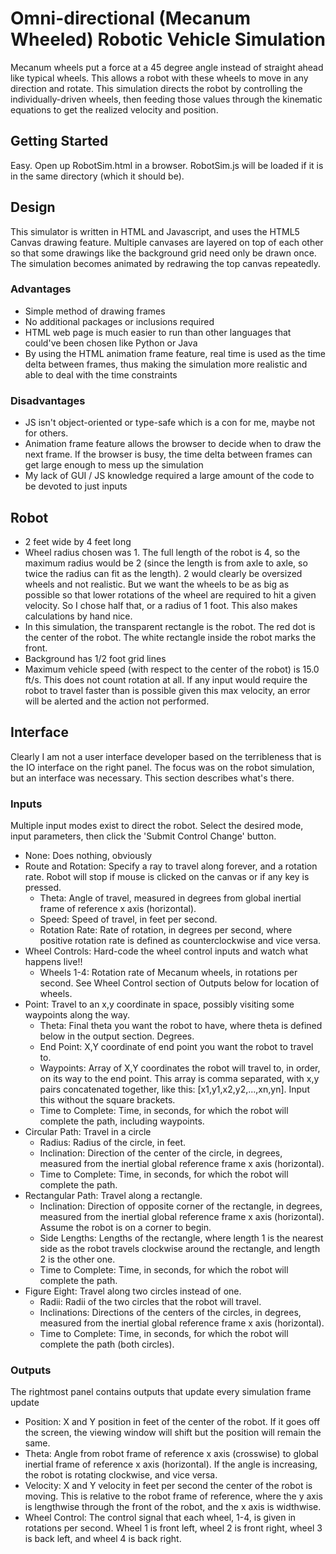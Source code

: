 # Omni-directional (Mecanum Wheeled) Robotic Vehicle Simulation
Mecanum wheels put a force at a 45 degree angle instead of straight ahead like typical wheels. This allows a robot with these wheels to move in any direction and rotate. This simulation directs the robot by controlling the individually-driven wheels, then feeding those values through the kinematic equations to get the realized velocity and position.
## Getting Started
Easy. Open up RobotSim.html in a browser. RobotSim.js will be loaded if it is in the same directory (which it should be).
## Design
This simulator is written in HTML and Javascript, and uses the HTML5 Canvas drawing feature.  Multiple canvases are layered on top of each other so that some drawings like the background grid need only be drawn once.  The simulation becomes animated by redrawing the top canvas repeatedly.
### Advantages
* Simple method of drawing frames
* No additional packages or inclusions required
* HTML web page is much easier to run than other languages that could've been chosen like Python or Java
* By using the HTML animation frame feature, real time is used as the time delta between frames, thus making the simulation more realistic and able to deal with the time constraints 
### Disadvantages
* JS isn't object-oriented or type-safe which is a con for me, maybe not for others. 
* Animation frame feature allows the browser to decide when to draw the next frame. If the browser is busy, the time delta between frames can get large enough to mess up the simulation
* My lack of GUI / JS knowledge required a large amount of the code to be devoted to just inputs
## Robot
* 2 feet wide by 4 feet long
* Wheel radius chosen was 1. The full length of the robot is 4, so the maximum radius would be 2 (since the length is from axle to axle, so twice the radius can fit as the length). 2 would clearly be oversized wheels and not realistic. But we want the wheels to be as big as possible so that lower rotations of the wheel are required to hit a given velocity. So I chose half that, or a radius of 1 foot. This also makes calculations by hand nice.
* In this simulation, the transparent rectangle is the robot. The red dot is the center of the robot. The white rectangle inside the robot marks the front. 
* Background has 1/2 foot grid lines
* Maximum vehicle speed (with respect to the center of the robot) is 15.0 ft/s. This does not count rotation at all. If any input would require the robot to travel faster than is possible given this max velocity, an error will be alerted and the action not performed.
## Interface
Clearly I am not a user interface developer based on the terribleness that is the IO interface on the right panel. The focus was on the robot simulation, but an interface was necessary. This section describes what's there.
### Inputs
Multiple input modes exist to direct the robot. Select the desired mode, input parameters, then click the 'Submit Control Change' button.
* None: Does nothing, obviously
* Route and Rotation: Specify a ray to travel along forever, and a rotation rate. Robot will stop if mouse is clicked on the canvas or if any key is pressed.
  * Theta: Angle of travel, measured in degrees from global inertial frame of reference x axis (horizontal).
  * Speed: Speed of travel, in feet per second.
  * Rotation Rate: Rate of rotation, in degrees per second, where positive rotation rate is defined as counterclockwise and vice versa.
* Wheel Controls: Hard-code the wheel control inputs and watch what happens live!!
  * Wheels 1-4: Rotation rate of Mecanum wheels, in rotations per second. See Wheel Control section of Outputs below for location of wheels.
* Point: Travel to an x,y coordinate in space, possibly visiting some waypoints along the way.
  * Theta: Final theta you want the robot to have, where theta is defined below in the output section. Degrees.
  * End Point: X,Y coordinate of end point you want the robot to travel to.
  * Waypoints: Array of X,Y coordinates the robot will travel to, in order, on its way to the end point. This array is comma separated, with x,y pairs concatenated together, like this: [x1,y1,x2,y2,...,xn,yn]. Input this without the square brackets.
  * Time to Complete: Time, in seconds, for which the robot will complete the path, including waypoints.
* Circular Path: Travel in a circle
  * Radius: Radius of the circle, in feet.
  * Inclination: Direction of the center of the circle, in degrees, measured from the inertial global reference frame x axis (horizontal).
  * Time to Complete: Time, in seconds, for which the robot will complete the path.
* Rectangular Path: Travel along a rectangle.
  * Inclination: Direction of opposite corner of the rectangle, in degrees, measured from the inertial global reference frame x axis (horizontal). Assume the robot is on a corner to begin.
  * Side Lengths: Lengths of the rectangle, where length 1 is the nearest side as the robot travels clockwise around the rectangle, and length 2 is the other one.
  * Time to Complete: Time, in seconds, for which the robot will complete the path.
* Figure Eight: Travel along two circles instead of one.
  * Radii: Radii of the two circles that the robot will travel.
  * Inclinations: Directions of the centers of the circles, in degrees, measured from the inertial global reference frame x axis (horizontal).
  * Time to Complete: Time, in seconds, for which the robot will complete the path (both circles).
### Outputs
The rightmost panel contains outputs that update every simulation frame update
* Position: X and Y position in feet of the center of the robot. If it goes off the screen, the viewing window will shift but the position will remain the same.
* Theta: Angle from robot frame of reference x axis (crosswise) to global inertial frame of reference x axis (horizontal). If the angle is increasing, the robot is rotating clockwise, and vice versa.
* Velocity: X and Y velocity in feet per second the center of the robot is moving. This is relative to the robot frame of reference, where the y axis is lengthwise through the front of the robot, and the x axis is widthwise.
* Wheel Control: The control signal that each wheel, 1-4, is given in rotations per second.  Wheel 1 is front left, wheel 2 is front right, wheel 3 is back left, and wheel 4 is back right.
